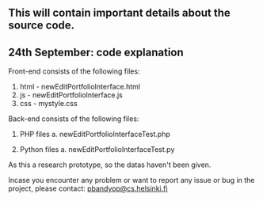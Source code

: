 This will contain important details about the source code.
----------------------------------------------------------

24th September: code explanation
-----------------------------

Front-end consists of the following files:

1. html - newEditPortfolioInterface.html
2. js - newEditPortfolioInterface.js
3. css - mystyle.css

Back-end consists of the following files:

1. PHP files
    a. newEditPortfolioInterfaceTest.php

2. Python files
	a. newEditPortfolioInterfaceTest.py

As this a research prototype, so the datas haven't been given.

Incase you encounter any problem or want to report any issue or bug in the project, please contact:
pbandyop@cs.helsinki.fi
